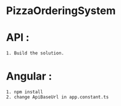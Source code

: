 # PizzaOrderingSystem

# API : 
	1. Build the solution.
# Angular : 
	1. npm install
	2. change ApiBaseUrl in app.constant.ts
	
	 
